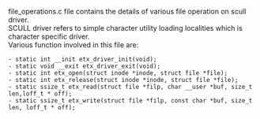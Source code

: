 file_operations.c file contains the details of various file operation on scull driver. <br>
SCULL driver refers to simple character utility loading localities which is character specific driver. <br>
Various function involved in this file are: <br>

	- static int __init etx_driver_init(void);
	- static void __exit etx_driver_exit(void);
	- static int etx_open(struct inode *inode, struct file *file);
	- static int etx_release(struct inode *inode, struct file *file);
	- static ssize_t etx_read(struct file *filp, char __user *buf, size_t len,loff_t * off); 
	- static ssize_t etx_write(struct file *filp, const char *buf, size_t len, loff_t * off);
 
